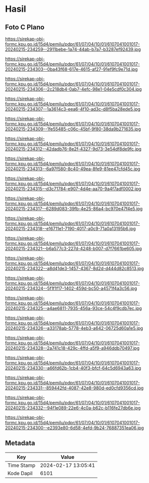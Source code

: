 # Hasil

## Foto C Plano

https://sirekap-obj-formc.kpu.go.id/15d4/pemilu/pdpr/61/07/04/10/01/6107041001017-20240215-234259--2911bebe-1a74-44ab-b7a7-b3287ef92439.jpg

https://sirekap-obj-formc.kpu.go.id/15d4/pemilu/pdpr/61/07/04/10/01/6107041001017-20240215-234303--0ba43f68-617e-4615-af27-91ef9fc9e71d.jpg

https://sirekap-obj-formc.kpu.go.id/15d4/pemilu/pdpr/61/07/04/10/01/6107041001017-20240215-234306--2c218db4-0ab7-4efc-98e1-04e5cdf0c304.jpg

https://sirekap-obj-formc.kpu.go.id/15d4/pemilu/pdpr/61/07/04/10/01/6107041001017-20240215-234307--1a3614c3-eea6-4f10-ad3c-d8f5ba28ede5.jpg

https://sirekap-obj-formc.kpu.go.id/15d4/pemilu/pdpr/61/07/04/10/01/6107041001017-20240215-234309--1fe55485-c06c-45bf-9f80-38da9b271635.jpg

https://sirekap-obj-formc.kpu.go.id/15d4/pemilu/pdpr/61/07/04/10/01/6107041001017-20240215-234312--42dadb76-8e2f-4327-9d73-3e54df8de9fc.jpg

https://sirekap-obj-formc.kpu.go.id/15d4/pemilu/pdpr/61/07/04/10/01/6107041001017-20240215-234313--6a97f580-8c40-49ea-8fe9-81ee47cfd45c.jpg

https://sirekap-obj-formc.kpu.go.id/15d4/pemilu/pdpr/61/07/04/10/01/6107041001017-20240215-234315--d3c71784-e907-4d4e-aa70-9a4f7adf0002.jpg

https://sirekap-obj-formc.kpu.go.id/15d4/pemilu/pdpr/61/07/04/10/01/6107041001017-20240215-234317--6289d083-39fb-4e25-86a4-bc970e47f4e5.jpg

https://sirekap-obj-formc.kpu.go.id/15d4/pemilu/pdpr/61/07/04/10/01/6107041001017-20240215-234318--e16711e1-7190-4017-a0c9-71a0a13195b6.jpg

https://sirekap-obj-formc.kpu.go.id/15d4/pemilu/pdpr/61/07/04/10/01/6107041001017-20240215-234321--b6a577c3-227d-4248-b007-d7f7661be605.jpg

https://sirekap-obj-formc.kpu.go.id/15d4/pemilu/pdpr/61/07/04/10/01/6107041001017-20240215-234322--a8d41de3-1457-4367-8d2d-d444d82c8513.jpg

https://sirekap-obj-formc.kpu.go.id/15d4/pemilu/pdpr/61/07/04/10/01/6107041001017-20240215-234324--5f1f1f17-1402-459d-bc50-a4571f4a3c56.jpg

https://sirekap-obj-formc.kpu.go.id/15d4/pemilu/pdpr/61/07/04/10/01/6107041001017-20240215-234325--a4ae6811-7935-456a-93ce-54c4f9cdb7ec.jpg

https://sirekap-obj-formc.kpu.go.id/15d4/pemilu/pdpr/61/07/04/10/01/6107041001017-20240215-234326--a33178ab-5778-4eb3-a642-06725d60a1e5.jpg

https://sirekap-obj-formc.kpu.go.id/15d4/pemilu/pdpr/61/07/04/10/01/6107041001017-20240215-234328--2a741c18-429c-4ffd-a5f9-a946ddb70497.jpg

https://sirekap-obj-formc.kpu.go.id/15d4/pemilu/pdpr/61/07/04/10/01/6107041001017-20240215-234330--a66fd62b-1cb4-40f3-bfcf-64c5d6943a63.jpg

https://sirekap-obj-formc.kpu.go.id/15d4/pemilu/pdpr/61/07/04/10/01/6107041001017-20240215-234331--859442fd-4087-42e8-980d-ed0cfd9356cd.jpg

https://sirekap-obj-formc.kpu.go.id/15d4/pemilu/pdpr/61/07/04/10/01/6107041001017-20240215-234332--94f1e089-22e6-4c0a-b62c-b116fe27db6e.jpg

https://sirekap-obj-formc.kpu.go.id/15d4/pemilu/pdpr/61/07/04/10/01/6107041001017-20240215-234300--e2393e80-6d58-4efd-9b24-76887351ea06.jpg


## Metadata

| Key        | Value               |
| ---------- | ------------------- |
| Time Stamp | 2024-02-17 13:05:41 |
| Kode Dapil | 6101                |



